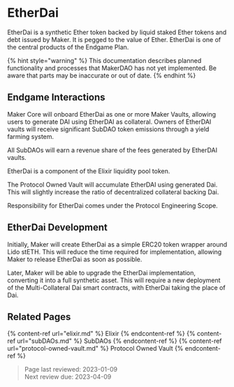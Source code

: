# EtherDai

EtherDai is a synthetic Ether token backed by liquid staked Ether tokens and debt issued by Maker. It is pegged to the value of Ether. EtherDai is one of the central products of the Endgame Plan. 

{% hint style="warning" %}
This documentation describes planned functionality and processes that MakerDAO has not yet implemented. Be aware that parts may be inaccurate or out of date.
{% endhint %}

## Endgame Interactions

Maker Core will onboard EtherDai as one or more Maker Vaults, allowing users to generate DAI using EtherDAI as collateral. Owners of EtherDAI vaults will receive significant SubDAO token emissions through a yield farming system.

All SubDAOs will earn a revenue share of the fees generated by EtherDAI vaults.

EtherDai is a component of the Elixir liquidity pool token.

The Protocol Owned Vault will accumulate EtherDAI using generated Dai. This will slightly increase the ratio of decentralized collateral backing Dai.

Responsibility for EtherDai comes under the Protocol Engineering Scope.

## EtherDai Development

Initially, Maker will create EtherDai as a simple ERC20 token wrapper around Lido stETH. This will reduce the time required for implementation, allowing Maker to release EtherDai as soon as possible.

Later, Maker will be able to upgrade the EtherDai implementation, converting it into a full synthetic asset. This will require a new deployment of the Multi-Collateral Dai smart contracts, with EtherDai taking the place of Dai.

## Related Pages
{% content-ref url="elixir.md" %} Elixir {% endcontent-ref %}
{% content-ref url="subDAOs.md" %} SubDAOs {% endcontent-ref %}
{% content-ref url="protocol-owned-vault.md" %} Protocol Owned Vault {% endcontent-ref %}

>Page last reviewed: 2023-01-09    
>Next review due: 2023-04-09    
